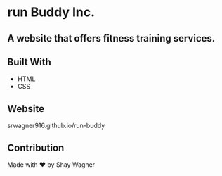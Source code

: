 # run Buddy Inc.

## A website that offers fitness training services.

## Built With
* HTML
* CSS

## Website
srwagner916.github.io/run-buddy

## Contribution
Made with ❤️ by Shay Wagner
